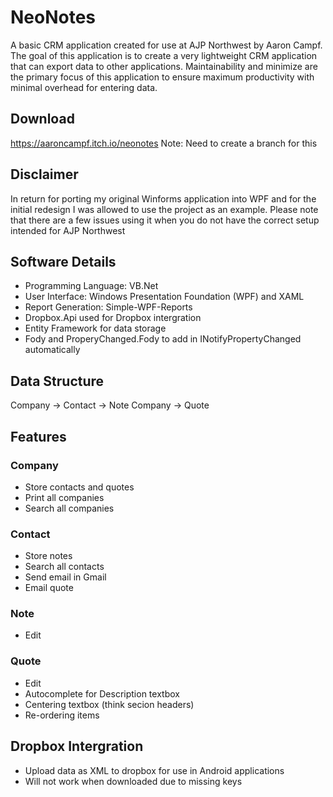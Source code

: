 # NeoNotes

A basic CRM application created for use at AJP Northwest by Aaron Campf.
The goal of this application is to create a very lightweight CRM application that can export data to other applications. Maintainability and minimize are the primary focus of this application to ensure maximum productivity with minimal overhead for entering data.

## Download
https://aaroncampf.itch.io/neonotes
Note: Need to create a branch for this

## Disclaimer
In return for porting my original Winforms application into WPF and for the initial redesign I was allowed to use the project as an example.
Please note that there are a few issues using it when you do not have the correct setup intended for AJP Northwest

## Software Details
* Programming Language: VB.Net
* User Interface: Windows Presentation Foundation (WPF) and XAML
* Report Generation: Simple-WPF-Reports
* Dropbox.Api used for Dropbox intergration
* Entity Framework for data storage
* Fody and ProperyChanged.Fody to add in INotifyPropertyChanged automatically


## Data Structure
Company -> Contact -> Note
Company -> Quote

## Features

### Company
* Store contacts and quotes
* Print all companies
* Search all companies

### Contact
* Store notes
* Search all contacts
* Send email in Gmail
* Email quote


### Note
* Edit

### Quote
* Edit
* Autocomplete for Description textbox
* Centering textbox (think secion headers)
* Re-ordering items

## Dropbox Intergration
* Upload data as XML to dropbox for use in Android applications
* Will not work when downloaded due to missing keys